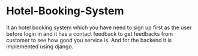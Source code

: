 # Hotel-Booking-System
It an hotel booking system which you have need to sign up first as the user before login in and it has a contact feedback to get feedbacks from customer to see how good you service is.
And for the backend it is implemented using django.
